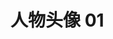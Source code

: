 <script setup>
  import AvatarGallary from './assets/AvatarGallary.vue'
</script>

# 人物头像 01

<AvatarGallary/>
